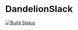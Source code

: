 # DandelionSlack

[![Build Status](https://travis-ci.org/erikedin/DandelionSlack.jl.svg?branch=master)](https://travis-ci.org/erikedin/DandelionSlack.jl)
